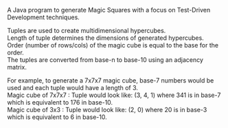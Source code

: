 A Java program to generate Magic Squares with a focus on Test-Driven Development techniques.

Tuples are used to create multidimensional hypercubes.<br>
Length of tuple determines the dimensions of generated hypercubes.<br>
Order (number of rows/cols) of the magic cube is equal to the base for the order.<br>
The tuples are converted from base-n to base-10 using an adjacency matrix.

For example, to generate a 7x7x7 magic cube, base-7 numbers would be used and each tuple would have a length of 3.<br>
Magic cube of 7x7x7 : Tuple would look like: (3, 4, 1)  where 341 is in base-7 which is equivalent to 176 in base-10.<br>
Magic cube of 3x3   : Tuple would look like: (2, 0)     where 20 is in base-3 which is equivalent to  6   in base-10.
